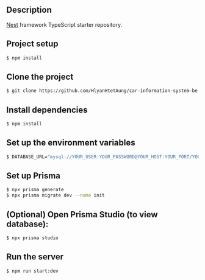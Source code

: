 ## Description

[Nest](https://github.com/nestjs/nest) framework TypeScript starter repository.

## Project setup

```bash
$ npm install
```

## Clone the project

```bash
$ git clone https://github.com/HlyanHtetAung/car-information-system-be.git
```

## Install dependencies

```bash
$ npm install
```

## Set up the environment variables

```bash
$ DATABASE_URL="mysql://YOUR_USER:YOUR_PASSWORD@YOUR_HOST:YOUR_PORT/YOUR_DATABASE
```

## Set up Prisma

```bash
$ npx prisma generate
$ npx prisma migrate dev --name init

```

## (Optional) Open Prisma Studio (to view database):

```bash
$ npx prisma studio
```

## Run the server

```bash
$ npm run start:dev
```
